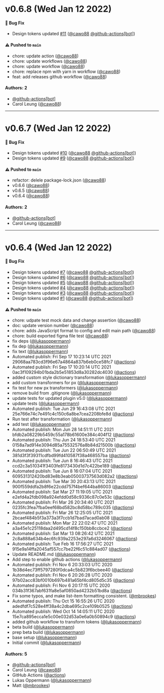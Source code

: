 # v0.6.8 (Wed Jan 12 2022)

#### 🐛 Bug Fix

- Design tokens updated [#11](https://github.com/cawo88/design-token-transformer/pull/11) ([@cawo88](https://github.com/cawo88) [@github-actions[bot]](https://github.com/github-actions[bot]))

#### ⚠️ Pushed to `main`

- chore: update action ([@cawo88](https://github.com/cawo88))
- chore: update workflows ([@cawo88](https://github.com/cawo88))
- chore: update workflow ([@cawo88](https://github.com/cawo88))
- chore: replace npm with yarn in workflow ([@cawo88](https://github.com/cawo88))
- feat: add releases github workflow ([@cawo88](https://github.com/cawo88))

#### Authors: 2

- [@github-actions[bot]](https://github.com/github-actions[bot])
- Carol Leung ([@cawo88](https://github.com/cawo88))

---

# v0.6.7 (Wed Jan 12 2022)

#### 🐛 Bug Fix

- Design tokens updated [#10](https://github.com/cawo88/design-token-transformer/pull/10) ([@cawo88](https://github.com/cawo88) [@github-actions[bot]](https://github.com/github-actions[bot]))
- Design tokens updated [#9](https://github.com/cawo88/design-token-transformer/pull/9) ([@cawo88](https://github.com/cawo88) [@github-actions[bot]](https://github.com/github-actions[bot]))

#### ⚠️ Pushed to `main`

- refactor: delele package-lock.json ([@cawo88](https://github.com/cawo88))
- v0.6.6 ([@cawo88](https://github.com/cawo88))
- v0.6.5 ([@cawo88](https://github.com/cawo88))
- v0.6.4 ([@cawo88](https://github.com/cawo88))

#### Authors: 2

- [@github-actions[bot]](https://github.com/github-actions[bot])
- Carol Leung ([@cawo88](https://github.com/cawo88))

---

# v0.6.4 (Wed Jan 12 2022)

#### 🐛 Bug Fix

- Design tokens updated [#7](https://github.com/cawo88/design-token-transformer/pull/7) ([@cawo88](https://github.com/cawo88) [@github-actions[bot]](https://github.com/github-actions[bot]))
- Design tokens updated [#6](https://github.com/cawo88/design-token-transformer/pull/6) ([@cawo88](https://github.com/cawo88) [@github-actions[bot]](https://github.com/github-actions[bot]))
- Design tokens updated [#5](https://github.com/cawo88/design-token-transformer/pull/5) ([@cawo88](https://github.com/cawo88) [@github-actions[bot]](https://github.com/github-actions[bot]))
- Design tokens updated [#4](https://github.com/cawo88/design-token-transformer/pull/4) ([@cawo88](https://github.com/cawo88) [@github-actions[bot]](https://github.com/github-actions[bot]))
- Design tokens updated [#3](https://github.com/cawo88/design-token-transformer/pull/3) ([@cawo88](https://github.com/cawo88) [@github-actions[bot]](https://github.com/github-actions[bot]))
- Design tokens updated [#1](https://github.com/cawo88/design-token-transformer/pull/1) ([@cawo88](https://github.com/cawo88) [@github-actions[bot]](https://github.com/github-actions[bot]))

#### ⚠️ Pushed to `main`

- chore: udpate test mock data and change assertion ([@cawo88](https://github.com/cawo88))
- doc: update version number ([@cawo88](https://github.com/cawo88))
- chore: adds JavaScript format to config and edit main path ([@cawo88](https://github.com/cawo88))
- chore: build exported figma file test ([@cawo88](https://github.com/cawo88))
- fix deps ([@lukasoppermann](https://github.com/lukasoppermann))
- fix dep ([@lukasoppermann](https://github.com/lukasoppermann))
- fix text ([@lukasoppermann](https://github.com/lukasoppermann))
- Automated publish: Fri Sep 17 10:23:14 UTC 2021 29068aa783cd3f96e67a4864a837b6eb0ce58fc7 ([@actions](https://github.com/actions))
- Automated publish: Fri Sep 17 10:20:14 UTC 2021 0ac3f109294b01bda2b5e51853d8a30282dc4030 ([@actions](https://github.com/actions))
- added custom style dictionary transformation ([@lukasoppermann](https://github.com/lukasoppermann))
- add custom transformers for px ([@lukasoppermann](https://github.com/lukasoppermann))
- fix test for new px transformers ([@lukasoppermann](https://github.com/lukasoppermann))
- remove build from .gitignore ([@lukasoppermann](https://github.com/lukasoppermann))
- update tests for updated plugin v5.0 ([@lukasoppermann](https://github.com/lukasoppermann))
- update tests ([@lukasoppermann](https://github.com/lukasoppermann))
- Automated publish: Tue Jun 29 16:43:08 UTC 2021 25e766e74c7e491c4c150c6a8be7cea2208bfe8d ([@actions](https://github.com/actions))
- Run test after transformation ([@lukasoppermann](https://github.com/lukasoppermann))
- add test ([@lukasoppermann](https://github.com/lukasoppermann))
- Automated publish: Mon Jun 28 14:51:11 UTC 2021 bfdb2a08229b5459c55a178b61600e384c404f12 ([@actions](https://github.com/actions))
- Automated publish: Thu Jun 24 18:53:40 UTC 2021 0158a7ad914e3094d85a75532576a8b84d21500b ([@actions](https://github.com/actions))
- Automated publish: Tue Jun 22 06:50:49 UTC 2021 381d3f3f39311cdfbd99fd410587f38a468557ba ([@actions](https://github.com/actions))
- Automated publish: Tue Jun 8 16:46:43 UTC 2021 ccd2c3a510341f3403fe8173430d1d7c422be189 ([@actions](https://github.com/actions))
- Automated publish: Tue Jun 8 16:07:04 UTC 2021 609531312420bd83e8b3eab05003737563d082a2 ([@actions](https://github.com/actions))
- Automated publish: Tue Mar 30 20:43:13 UTC 2021 900f559ddfa2b8f6e22cdd757f4bef644ba86003 ([@actions](https://github.com/actions))
- Automated publish: Sat Mar 27 11:19:05 UTC 2021 e2efd4a2fdb098a924efdd0d58c9336c87c0e53c ([@actions](https://github.com/actions))
- Automated publish: Fri Mar 26 20:34:40 UTC 2021 0235fc3fea7fba0eef68bd582bc8d58bc789c035 ([@actions](https://github.com/actions))
- Automated publish: Fri Mar 26 12:25:05 UTC 2021 2bcaef484b5f3a373a3f7ccb1d7bad7acad0ab08 ([@actions](https://github.com/actions))
- Automated publish: Mon Mar 22 22:02:47 UTC 2021 a3a45e1c25118daa2d495cd14f8c150bb8ccbce2 ([@actions](https://github.com/actions))
- Automated publish: Sat Mar 13 08:26:42 UTC 2021 2c8a888a634b4ec6fc939a2253e297a6d3246067 ([@actions](https://github.com/actions))
- Automated publish: Tue Feb 16 17:56:27 UTC 2021 915e9a14ffa2045af557cc7be22f6c51c884ad07 ([@actions](https://github.com/actions))
- Update README.md ([@lukasoppermann](https://github.com/lukasoppermann))
- Add step to enable github actions ([@lukasoppermann](https://github.com/lukasoppermann))
- Automated publish: Fri Nov 6 20:33:03 UTC 2020 1b38d4ec73ff5797280f0dca4c5b823f6bcbee40 ([@actions](https://github.com/actions))
- Automated publish: Fri Nov 6 20:26:28 UTC 2020 97b02acc83bf0010b697b481a65bf4cd805d5c35 ([@actions](https://github.com/actions))
- Automated publish: Fri Nov 6 20:17:15 UTC 2020 034b31f367abf631fa8e5af0850ad4232b51bd8a ([@actions](https://github.com/actions))
- Fix some typos, and make list-item formatting consistent. ([@mbrookes](https://github.com/mbrookes))
- Automated publish: Thu Oct 15 16:55:26 UTC 2020 adedfdf7c528e4ff38a4c2dba695c2ce109b0525 ([@actions](https://github.com/actions))
- Automated publish: Wed Oct 14 14:05:11 UTC 2020 15e7ca895ecca1e5c00e032d53a0e6a0b50894c9 ([@actions](https://github.com/actions))
- added github workflow to transform tokens ([@lukasoppermann](https://github.com/lukasoppermann))
- beta build ([@lukasoppermann](https://github.com/lukasoppermann))
- prep beta build ([@lukasoppermann](https://github.com/lukasoppermann))
- base setup ([@lukasoppermann](https://github.com/lukasoppermann))
- Initial commit ([@lukasoppermann](https://github.com/lukasoppermann))

#### Authors: 5

- [@github-actions[bot]](https://github.com/github-actions[bot])
- Carol Leung ([@cawo88](https://github.com/cawo88))
- GitHub Actions ([@actions](https://github.com/actions))
- Lukas Oppermann ([@lukasoppermann](https://github.com/lukasoppermann))
- Matt ([@mbrookes](https://github.com/mbrookes))
